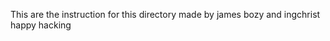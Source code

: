 This are the instruction for this directory made by james bozy and ingchrist
                           happy hacking 


